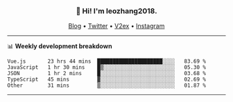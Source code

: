 <h3 align="center">👋 Hi! I'm leozhang2018.</h3>
<p align="center">
  <a href="https://leozhang2018.me">Blog</a> •
  <a href="https://twitter.com/leozhang2018">Twitter</a> •
  <a href="https://www.v2ex.com/member/leozhang">V2ex</a> •
  <a href="https://www.instagram.com/leozhanghere">Instagram</a>
</p>

-------

📊 **Weekly development breakdown**
<!--START_SECTION:waka-->

```text
Vue.js       23 hrs 44 mins  █████████████████████░░░░   83.69 %
JavaScript   1 hr 30 mins    █▒░░░░░░░░░░░░░░░░░░░░░░░   05.30 %
JSON         1 hr 2 mins     █░░░░░░░░░░░░░░░░░░░░░░░░   03.68 %
TypeScript   45 mins         ▓░░░░░░░░░░░░░░░░░░░░░░░░   02.69 %
Other        31 mins         ▒░░░░░░░░░░░░░░░░░░░░░░░░   01.87 %
```

<!--END_SECTION:waka-->
-------
